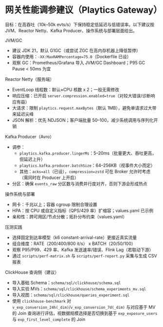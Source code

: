 # 网关性能调参建议（Playtics Gateway）

目标：在高吞吐（10k–50k evts/s）下保持稳定低延迟与低错误率。以下建议按 JVM、Reactor Netty、Kafka Producer、操作系统与部署层面给出。

JVM/GC
- 建议 JDK 21，默认 G1GC（或尝试 ZGC 在高内存机器上降低暂停）
- 容器内使用：`-XX:MaxRAMPercentage=75.0`（Dockerfile 已设）
- 观察 GC：Prometheus/Grafana 导入 JVM/GC Dashboard；P95 GC Pause < 50ms 为宜

Reactor Netty（服务端）
- EventLoop 线程数：默认≈CPU 核数 x 2；一般无需修改
- 响应压缩：已开启 `server.compression.enabled=true`（对较大错误/诊断响应有益）
- 大请求：限制 `playtics.request.maxBytes`（默认 1MB），避免单请求过大带来延迟尖峰
- JSON 解析：优先 NDJSON；客户端批量 50–100，减少系统调用与序列化开销

Kafka Producer（Avro）
- 调参：
  - `playtics.kafka.producer.lingerMs`：5–20ms（批量更大、吞吐更高，但延迟上升）
  - `playtics.kafka.producer.batchSize`：64–256KB（视事件大小而定）
  - 其他：`acks=all`（已设），`compression=zstd` 可在 Broker 允许时考虑（需同时在 Producer 上开启）
- 分区：确保 `events_raw` 分区数与消费并行度对齐，否则下游会形成热点

操作系统与部署
- 网卡：千兆以上；容器 cgroup 限制合理设置
- HPA：按 CPU 或自定义指标（QPS/429 率）扩缩容；values.yaml 已示例
- 亲和性：跨可用区/节点分散；拓扑分布约束（values.yaml）

压测实践
- 选择固定到达率模型（k6 constant-arrival-rate）更接近真实流量
- 组合维度：RATE（200/400/800 it/s） x BATCH（20/50/100）
- 观察 P95/P99、429 率、Kafka 发送速率/错误、Flink Lag（若联动下游）
- 通过 `scripts/perf-matrix.sh` 与 `scripts/perf-report.py` 采集与生成 CSV 报表

ClickHouse 查询侧（建议）
- 导入基础 Schema：`schema/sql/clickhouse/schema.sql`
- 导入实验 MVs：`schema/sql/clickhouse/schema_experiments_mv.sql`
- 导入视图：`schema/sql/clickhouse/queries_experiment.sql`
- 使用 `clickhouse-benchmark` 对 `v_exp_conversion_24h(_dim)`/`v_exp_conversion_7d(_dim)` 与对应基于 MV 的 Join 查询进行评估，视数据规模选择是否切换到基于 `exp_exposure_users` 与 `exp_first_level_complete` 的 Join
